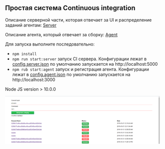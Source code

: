 ## Простая система Continuous integration

Описание серверной части, которая отвечает за UI и распределение заданий агентам: [Server](/server/README.md)

Описание агента, который отвечает за сборку: [Agent](/agent/README.md)

Для запуска выполните последовательно:
* `npm install`
* `npm run start:server` запуск CI сервера. Конфигурации лежат в [config.server.json](/server/config.server.json) по
 умолчанию запускается на http://localhost:5000
* `npm rub start:agent` запуск и регистрация агента. Конфигурации лежат в [config.agent.json](/agent/config.agent.json) по
умолчанию запускается на http://localhost:3000

Node JS version > 10.0.0

![img](./assets/UI.png)